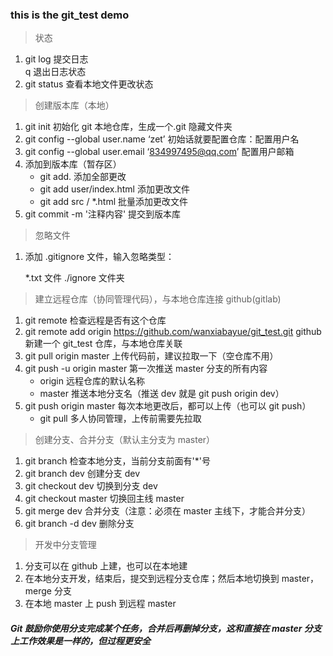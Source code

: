### this is the git_test demo

> 状态

1. git log 提交日志  
   q 退出日志状态
2. git status 查看本地文件更改状态

> 创建版本库（本地）

1. git init 初始化 git 本地仓库，生成一个.git 隐藏文件夹
2. git config --global user.name ‘zet’ 初始话就要配置仓库：配置用户名
3. git config --global user.email ‘834997495@qq.com’ 配置用户邮箱
4. 添加到版本库（暂存区）
   - git add. 添加全部更改
   - git add user/index.html 添加更改文件
   - git add src / \*.html 批量添加更改文件
5. git commit -m '注释内容' 提交到版本库

> 忽略文件

1. 添加 .gitignore 文件，输入忽略类型：

   \*.txt 文件
   ./ignore 文件夹

> 建立远程仓库（协同管理代码），与本地仓库连接 github(gitlab)

1. git remote 检查远程是否有这个仓库
2. git remote add origin https://github.com/wanxiabayue/git_test.git github 新建一个 git_test 仓库，与本地仓库关联
3. git pull origin master 上传代码前，建议拉取一下（空仓库不用）
4. git push -u origin master 第一次推送 master 分支的所有内容
   - origin 远程仓库的默认名称
   - master 推送本地分支名（推送 dev 就是 git push origin dev）
5. git push origin master 每次本地更改后，都可以上传（也可以 git push）
   - git pull 多人协同管理，上传前需要先拉取

> 创建分支、合并分支（默认主分支为 master）

1. git branch 检查本地分支，当前分支前面有'\*'号
2. git branch dev 创建分支 dev
3. git checkout dev 切换到分支 dev
4. git checkout master 切换回主线 master
5. git merge dev 合并分支（注意：必须在 master 主线下，才能合并分支）
6. git branch -d dev 删除分支

> 开发中分支管理

1. 分支可以在 github 上建，也可以在本地建
2. 在本地分支开发，结束后，提交到远程分支仓库；然后本地切换到 master，merge 分支
3. 在本地 master 上 push 到远程 master

##### Git 鼓励你使用分支完成某个任务，合并后再删掉分支，这和直接在 master 分支上工作效果是一样的，但过程更安全
